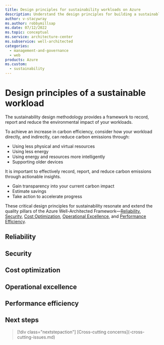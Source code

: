 ```yaml
---
title: Design principles for sustainability workloads on Azure
description: Understand the design principles for building a sustainable application on Microsoft Azure.
author: v-stacywray
ms.author: robbymillsap
ms.date: 07/12/2022
ms.topic: conceptual
ms.service: architecture-center
ms.subservice: well-architected
categories:
  - management-and-governance
  - web
products: Azure
ms.custom:
  - sustainability
---
```

# Design principles of a sustainable workload

The sustainability design methodology provides a framework to record, report and reduce the environmental impact of your workloads.

To achieve an increase in carbon efficiency, consider how your workload directly, and indirectly, can reduce carbon emissions through:

-	Using less physical and virtual resources
-	Using less energy
-	Using energy and resources more intelligently
-	Supporting older devices

It is important to effectively record, report, and reduce carbon emissions through actionable insights.

-	Gain transparency into your current carbon impact
-	Estimate savings
-	Take action to accelerate progress

These critical design principles for sustainability resonate and extend the quality pillars of the Azure Well-Architected Framework&mdash;[Reliability](/azure/architecture/framework/#reliability), [Security](/azure/architecture/framework/security/), [Cost Optimization](/azure/architecture/framework/cost/), [Operational Excellence](/azure/architecture/framework/devops/), and [Performance Efficiency](/azure/architecture/framework/scalability/).

## Reliability
<!-- Provides information about what a user should focus on for this pillar and what
 is the tradeoff. Includes a table identifying the design principle and brief 
statement of considerations for it. -->

## Security
<!-- Provides information about what a user should focus on for this pillar and what
is the tradeoff. Includes a table identifying the design principle and brief 
statement of considerations for it. -->

## Cost optimization
<!-- Provides information about what a user should focus on for this pillar and what
is the tradeoff. Includes a table identifying the design principle and brief
 statement of considerations for it. -->

## Operational excellence
<!-- Provides information about what a user should focus on for this pillar and what
is the tradeoff. Includes a table identifying the design principle and brief 
statement of considerations for it. -->

## Performance efficiency
<!-- Provides information about what a user should focus on for this pillar and what
is the tradeoff. Includes a table identifying the design principle and brief 
statement of considerations for it. -->

## <workload specific principle>
<!--Provides information about what a user should focus on for this pillar and 
what  is the tradeoff. -->

## Next steps
<!-- Add a context sentence for the following links -->
> [!div class="nextstepaction"]
> [Cross-cutting concerns](<workload>-cross-cutting-issues.md)

<!--
Remove all the comments in this template before you sign-off or merge to the 
main branch.
-->
